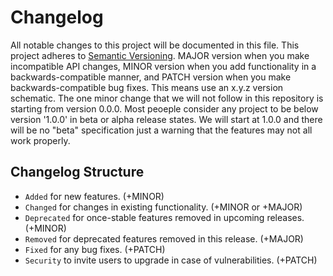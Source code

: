 # Changelog
All notable changes to this project will be documented in this file.
This project adheres to [Semantic Versioning](http://semver.org/).
MAJOR version when you make incompatible API changes,
MINOR version when you add functionality in a backwards-compatible manner, and
PATCH version when you make backwards-compatible bug fixes.
This means use an x.y.z version schematic. The one minor change that we will not follow in this repository is starting from version 0.0.0. Most peoeple consider any project to be below version '1.0.0' in beta or alpha release states. We will start at 1.0.0 and there will be no "beta" specification just a warning that the features may not all work properly.
## Changelog Structure
* `Added` for new features. (+MINOR)
* `Changed` for changes in existing functionality. (+MINOR or +MAJOR)
* `Deprecated` for once-stable features removed in upcoming releases. (+MINOR)
* `Removed` for deprecated features removed in this release. (+MAJOR)
* `Fixed` for any bug fixes. (+PATCH)
* `Security` to invite users to upgrade in case of vulnerabilities. (+PATCH)
